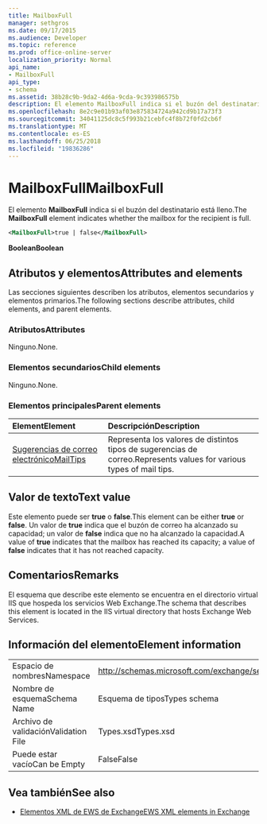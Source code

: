 ```yaml
---
title: MailboxFull
manager: sethgros
ms.date: 09/17/2015
ms.audience: Developer
ms.topic: reference
ms.prod: office-online-server
localization_priority: Normal
api_name:
- MailboxFull
api_type:
- schema
ms.assetid: 38b28c9b-9da2-4d6a-9cda-9c393986575b
description: El elemento MailboxFull indica si el buzón del destinatario está lleno.
ms.openlocfilehash: 8e2c9e01b93af03e875834724a942cd9b17a73f3
ms.sourcegitcommit: 34041125dc8c5f993b21cebfc4f8b72f0fd2cb6f
ms.translationtype: MT
ms.contentlocale: es-ES
ms.lasthandoff: 06/25/2018
ms.locfileid: "19836286"
---
```

# <a name="mailboxfull"></a><span data-ttu-id="134cd-103">MailboxFull</span><span class="sxs-lookup"><span data-stu-id="134cd-103">MailboxFull</span></span>

<span data-ttu-id="134cd-104">El elemento **MailboxFull** indica si el buzón del destinatario está lleno.</span><span class="sxs-lookup"><span data-stu-id="134cd-104">The **MailboxFull** element indicates whether the mailbox for the recipient is full.</span></span> 
  
```XML
<MailboxFull>true | false</MailboxFull>
```

<span data-ttu-id="134cd-105">**Boolean**</span><span class="sxs-lookup"><span data-stu-id="134cd-105">**Boolean**</span></span>

## <a name="attributes-and-elements"></a><span data-ttu-id="134cd-106">Atributos y elementos</span><span class="sxs-lookup"><span data-stu-id="134cd-106">Attributes and elements</span></span>

<span data-ttu-id="134cd-107">Las secciones siguientes describen los atributos, elementos secundarios y elementos primarios.</span><span class="sxs-lookup"><span data-stu-id="134cd-107">The following sections describe attributes, child elements, and parent elements.</span></span>
  
### <a name="attributes"></a><span data-ttu-id="134cd-108">Atributos</span><span class="sxs-lookup"><span data-stu-id="134cd-108">Attributes</span></span>

<span data-ttu-id="134cd-109">Ninguno.</span><span class="sxs-lookup"><span data-stu-id="134cd-109">None.</span></span>
  
### <a name="child-elements"></a><span data-ttu-id="134cd-110">Elementos secundarios</span><span class="sxs-lookup"><span data-stu-id="134cd-110">Child elements</span></span>

<span data-ttu-id="134cd-111">Ninguno.</span><span class="sxs-lookup"><span data-stu-id="134cd-111">None.</span></span>
  
### <a name="parent-elements"></a><span data-ttu-id="134cd-112">Elementos principales</span><span class="sxs-lookup"><span data-stu-id="134cd-112">Parent elements</span></span>

|<span data-ttu-id="134cd-113">**Element**</span><span class="sxs-lookup"><span data-stu-id="134cd-113">**Element**</span></span>|<span data-ttu-id="134cd-114">**Descripción**</span><span class="sxs-lookup"><span data-stu-id="134cd-114">**Description**</span></span>|
|:-----|:-----|
|[<span data-ttu-id="134cd-115">Sugerencias de correo electrónico</span><span class="sxs-lookup"><span data-stu-id="134cd-115">MailTips</span></span>](mailtips.md) <br/> |<span data-ttu-id="134cd-116">Representa los valores de distintos tipos de sugerencias de correo.</span><span class="sxs-lookup"><span data-stu-id="134cd-116">Represents values for various types of mail tips.</span></span>  <br/> |
   
## <a name="text-value"></a><span data-ttu-id="134cd-117">Valor de texto</span><span class="sxs-lookup"><span data-stu-id="134cd-117">Text value</span></span>

<span data-ttu-id="134cd-118">Este elemento puede ser **true** o **false**.</span><span class="sxs-lookup"><span data-stu-id="134cd-118">This element can be either **true** or **false**.</span></span> <span data-ttu-id="134cd-119">Un valor de **true** indica que el buzón de correo ha alcanzado su capacidad; un valor de **false** indica que no ha alcanzado la capacidad.</span><span class="sxs-lookup"><span data-stu-id="134cd-119">A value of **true** indicates that the mailbox has reached its capacity; a value of **false** indicates that it has not reached capacity.</span></span> 
  
## <a name="remarks"></a><span data-ttu-id="134cd-120">Comentarios</span><span class="sxs-lookup"><span data-stu-id="134cd-120">Remarks</span></span>

<span data-ttu-id="134cd-121">El esquema que describe este elemento se encuentra en el directorio virtual IIS que hospeda los servicios Web Exchange.</span><span class="sxs-lookup"><span data-stu-id="134cd-121">The schema that describes this element is located in the IIS virtual directory that hosts Exchange Web Services.</span></span>
  
## <a name="element-information"></a><span data-ttu-id="134cd-122">Información del elemento</span><span class="sxs-lookup"><span data-stu-id="134cd-122">Element information</span></span>

|||
|:-----|:-----|
|<span data-ttu-id="134cd-123">Espacio de nombres</span><span class="sxs-lookup"><span data-stu-id="134cd-123">Namespace</span></span>  <br/> |http://schemas.microsoft.com/exchange/services/2006/types  <br/> |
|<span data-ttu-id="134cd-124">Nombre de esquema</span><span class="sxs-lookup"><span data-stu-id="134cd-124">Schema Name</span></span>  <br/> |<span data-ttu-id="134cd-125">Esquema de tipos</span><span class="sxs-lookup"><span data-stu-id="134cd-125">Types schema</span></span>  <br/> |
|<span data-ttu-id="134cd-126">Archivo de validación</span><span class="sxs-lookup"><span data-stu-id="134cd-126">Validation File</span></span>  <br/> |<span data-ttu-id="134cd-127">Types.xsd</span><span class="sxs-lookup"><span data-stu-id="134cd-127">Types.xsd</span></span>  <br/> |
|<span data-ttu-id="134cd-128">Puede estar vacío</span><span class="sxs-lookup"><span data-stu-id="134cd-128">Can be Empty</span></span>  <br/> |<span data-ttu-id="134cd-129">False</span><span class="sxs-lookup"><span data-stu-id="134cd-129">False</span></span>  <br/> |
   
## <a name="see-also"></a><span data-ttu-id="134cd-130">Vea también</span><span class="sxs-lookup"><span data-stu-id="134cd-130">See also</span></span>

- [<span data-ttu-id="134cd-131">Elementos XML de EWS de Exchange</span><span class="sxs-lookup"><span data-stu-id="134cd-131">EWS XML elements in Exchange</span></span>](ews-xml-elements-in-exchange.md)

